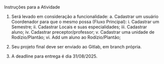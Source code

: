 Instruções para a Atividade

1.	Será levado em consideração a funcionalidade:
a.	Cadastrar um usuário Coordenador para que o mesmo possa (Fluxo Principal):
i.	Cadastrar um Semestre;
ii.	Cadastrar Locais e suas especialidades;
iii.	Cadastrar aluno;
iv.	Cadastrar preceptor/professor;
v.	Cadastrar uma unidade de Rodízio/Plantão;
vi.	Add um aluno ao Rodízio/Plantão;

2.	Seu projeto final deve ser enviado ao Gitlab, em branch própria.
3.	A deadline para entrega é dia 31/08/2025.
